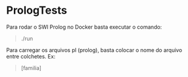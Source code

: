 # PrologTests

Para rodar o SWI Prolog no Docker basta executar o comando:
  > ./run
  
Para carregar os arquivos pl (prolog), basta colocar o nome do arquivo entre colchetes. Ex:
  > [familia]
